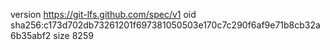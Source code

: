 version https://git-lfs.github.com/spec/v1
oid sha256:c173d702db73261201f697381050503e170c7c290f6af9e71b8cb32a6b35abf2
size 8259
